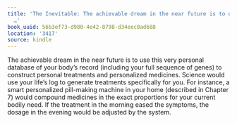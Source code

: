 ```yaml
---
title: 'The Inevitable: The achievable dream in the near future is to use this very
  …'
book_uuid: 56b3ef73-d980-4e42-8798-d34eec8ad688
location: '3417'
source: kindle
---
```


The achievable dream in the near future is to use this very personal database of your body’s record (including your full sequence of genes) to construct personal treatments and personalized medicines. Science would use your life’s log to generate treatments specifically for you. For instance, a smart personalized pill-making machine in your home (described in Chapter 7) would compound medicines in the exact proportions for your current bodily need. If the treatment in the morning eased the symptoms, the dosage in the evening would be adjusted by the system.